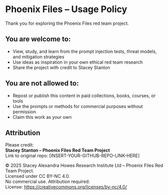 # Phoenix Files – Usage Policy

Thank you for exploring the Phoenix Files red team project.

## You are welcome to:
- View, study, and learn from the prompt injection tests, threat models, and mitigation strategies
- Use ideas as inspiration in your own ethical red team research
- Share the project with credit to Stacey Stanton

## You are **not allowed** to:
- Repost or publish this content in paid collections, books, courses, or tools
- Use the prompts or methods for commercial purposes without permission
- Claim this work as your own

## Attribution
Please credit:  
**Stacey Stanton – Phoenix Files Red Team Project**  
Link to original repo: [INSERT-YOUR-GITHUB-REPO-LINK-HERE]

© 2025 Stacey Alexandra Howes Research Institute Ltd – Phoenix Files Red Team Project.  
Licensed under CC BY-NC 4.0.  
No commercial use. Attribution required.  
License: https://creativecommons.org/licenses/by-nc/4.0/
